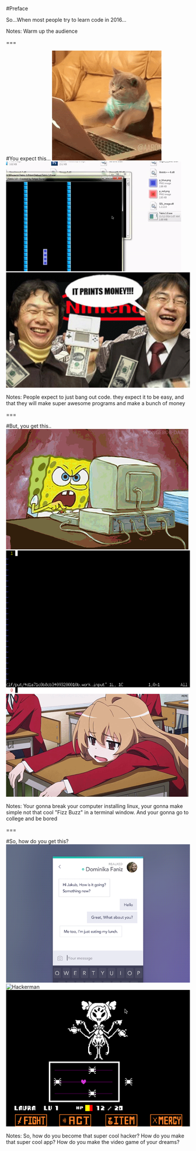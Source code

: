#Preface

So...When most people try to learn code in 2016...

Notes:
Warm up the audience

===

#You expect this...
![Cat Coding](../images/catCoding.gif)
![Speed Coding](../images/speedCoding.gif)
![Nintendo Money](../images/nintendoMoney.gif)

Notes:
People expect to just bang out code. they expect it to be easy, and that they will make super awesome programs and make a bunch of money

===

#But, you get this..
![Computer Fire](../images/computerFire.gif)
![Fizz Buzz](../images/fizzBuzz.gif)
![Anime Boring School](../images/boringSchool.gif)

Notes:
Your gonna break your computer installing linux, your gonna make simple not that cool "Fizz Buzz" in a terminal window. And your gonna go to college and be bored

===

#So, how do you get this?
![Chat App](../images/chatApp.gif)
![Hackerman](../images/hackerman.gif)
![Undertale](../images/undertale.gif)

Notes:
So, how do you become that super cool hacker? How do you make that super cool app? How do you make the video game of your dreams?

